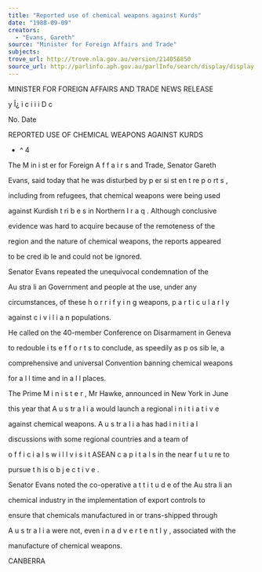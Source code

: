 ```yaml
---
title: "Reported use of chemical weapons against Kurds"
date: "1988-09-09"
creators:
  - "Evans, Gareth"
source: "Minister for Foreign Affairs and Trade"
subjects:
trove_url: http://trove.nla.gov.au/version/214056850
source_url: http://parlinfo.aph.gov.au/parlInfo/search/display/display.w3p;query=Id%3A%22media/pressrel/HPR08017414%22
---
```


 MINISTER FOR  FOREIGN AFFAIRS  AND TRADE NEWS RELEASE

 y  Î¿ i c i i i D c

 No. Date

 REPORTED USE OF CHEMICAL WEAPONS AGAINST KURDS

 * ^ 4

 The M in i st er  for Foreign A f f a i r s  and Trade, Senator Gareth  

 Evans, said today that he was disturbed by p er si st en t re p o rt s ,  

 including from refugees, that chemical weapons were being used  

 against Kurdish t ri b e s  in Northern I r a q .  Although conclusive  

 evidence was hard to acquire because of the remoteness of the  

 region and the nature of chemical weapons, the reports appeared  

 to be cred ib le  and could not be ignored.

 Senator Evans repeated the unequivocal condemnation of the  

 Au stra li an  Government and people at the use, under any  

 circumstances, of these h o r r i f y i n g  weapons, p a r t i c u l a r l y  

 against c i v i l i a n  populations.

 He called on the 40-member Conference on Disarmament in Geneva  

 to redouble i ts  e f f o r t s  to conclude, as speedily as p os sib le, a  

 comprehensive and universal Convention banning chemical weapons  

 for a l l  time and in a l l  places.

 The Prime M i n i s t e r ,  Mr Hawke, announced in New York in June  

 this  year that A u s tr a l i a  would launch a regional i n i t i a t i v e  

 against chemical weapons. A u s tr a l i a  has had i n i t i a l  

 discussions with some regional countries and a team of  

 o f f i c i a l s  w i l l  v i s i t  ASEAN c a p i t a l s  in the near f u t u re  to  

 pursue t h is o b j e c t i v e .

 Senator Evans noted the co-operative a t t i t u d e  of the Au stra li an  

 chemical industry in the implementation of export controls to  

 ensure that chemicals manufactured in or trans-shipped through  

 A u s tr a l i a  were not, even i n a d v e r t e n t l y ,  associated with the  

 manufacture of chemical weapons.

 CANBERRA

